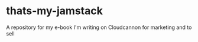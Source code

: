 # thats-my-jamstack
A repository for my e-book I'm writing on Cloudcannon for marketing and to sell
